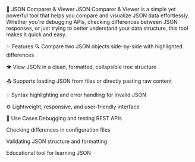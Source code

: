 🧰 JSON Comparer & Viewer
JSON Comparer & Viewer is a simple yet powerful tool that helps you compare and visualize JSON data effortlessly. Whether you're debugging APIs, checking differences between JSON responses, or just trying to better understand your data structure, this tool makes it quick and easy.

✨ Features
🔍 Compare two JSON objects side-by-side with highlighted differences

👁️ View JSON in a clean, formatted, collapsible tree structure

📤 Supports loading JSON from files or directly pasting raw content

💡 Syntax highlighting and error handling for invalid JSON

⚙️ Lightweight, responsive, and user-friendly interface

🚀 Use Cases
Debugging and testing REST APIs

Checking differences in configuration files

Validating JSON structure and formatting

Educational tool for learning JSON
